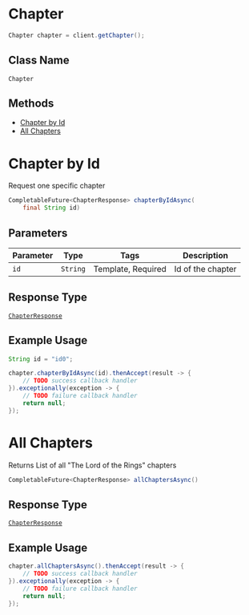 # Chapter

```java
Chapter chapter = client.getChapter();
```

## Class Name

`Chapter`

## Methods

* [Chapter by Id](../../doc/controllers/chapter.md#chapter-by-id)
* [All Chapters](../../doc/controllers/chapter.md#all-chapters)


# Chapter by Id

Request one specific chapter

```java
CompletableFuture<ChapterResponse> chapterByIdAsync(
    final String id)
```

## Parameters

| Parameter | Type | Tags | Description |
|  --- | --- | --- | --- |
| `id` | `String` | Template, Required | Id of the chapter |

## Response Type

[`ChapterResponse`](../../doc/models/chapter-response.md)

## Example Usage

```java
String id = "id0";

chapter.chapterByIdAsync(id).thenAccept(result -> {
    // TODO success callback handler
}).exceptionally(exception -> {
    // TODO failure callback handler
    return null;
});
```


# All Chapters

Returns List of all "The Lord of the Rings" chapters

```java
CompletableFuture<ChapterResponse> allChaptersAsync()
```

## Response Type

[`ChapterResponse`](../../doc/models/chapter-response.md)

## Example Usage

```java
chapter.allChaptersAsync().thenAccept(result -> {
    // TODO success callback handler
}).exceptionally(exception -> {
    // TODO failure callback handler
    return null;
});
```

